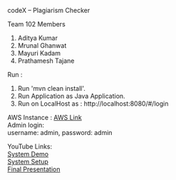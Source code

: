 codeX – Plagiarism Checker

Team 102 Members
1.	Aditya Kumar
2.	Mrunal Ghanwat
3.	Mayuri Kadam
4.	Prathamesh Tajane

Run :
1.	Run 'mvn clean install'.
2.	Run Application as Java Application.
3.	Run on LocalHost as : http://localhost:8080/#/login

AWS Instance : [AWS Link](http://codex.us-east-1.elasticbeanstalk.com/#/)  
Admin login:  
username: admin, password: admin

YouTube Links:  
[System Demo](https://youtu.be/eq6ZC2DUK5A)  
[System Setup](https://youtu.be/p7xvuYc9SDE)  
[Final Presentation](https://youtu.be/fvtpaiv4crE)  

